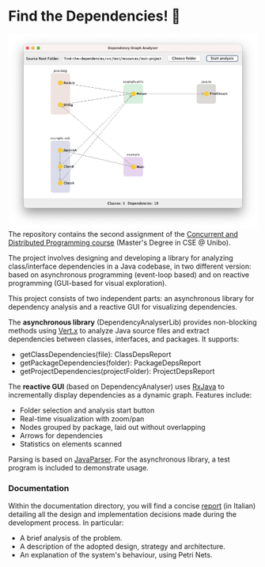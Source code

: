 # Find the Dependencies! 🔎
![GUI](docs/images/project-gui.png)
The repository contains the second assignment of the [Concurrent and Distributed Programming course](https://www.unibo.it/en/study/course-units-transferable-skills-moocs/course-unit-catalogue/course-unit/2024/412598) (Master's Degree in CSE @ Unibo).

The project involves designing and developing a library for analyzing class/interface dependencies in a Java codebase, in two different version: based on asynchronous programming (event-loop based) and on reactive programming (GUI-based for visual exploration).

This project consists of two independent parts: an asynchronous library for dependency analysis and a reactive GUI for visualizing dependencies.

The **asynchronous library** (DependencyAnalyserLib) provides non-blocking methods using [Vert.x](https://vertx.io/) to analyze Java source files and extract dependencies between classes, interfaces, and packages. It supports:
* getClassDependencies(file): ClassDepsReport
* getPackageDependencies(folder): PackageDepsReport
* getProjectDependencies(projectFolder): ProjectDepsReport

The **reactive GUI** (based on DependencyAnalyser) uses [RxJava](https://github.com/ReactiveX/RxJava) to incrementally display dependencies as a dynamic graph. Features include:
* Folder selection and analysis start button
* Real-time visualization with zoom/pan
* Nodes grouped by package, laid out without overlapping
* Arrows for dependencies
* Statistics on elements scanned

Parsing is based on [JavaParser](https://javaparser.org/). For the asynchronous library, a test program is included to demonstrate usage.

### Documentation
Within the documentation directory, you will find a concise [report](docs/report.md) (in Italian) detailing all the design and implementation decisions made during the development process. In particular:
- A brief analysis of the problem.
- A description of the adopted design, strategy and architecture.
- An explanation of the system's behaviour, using Petri Nets.
